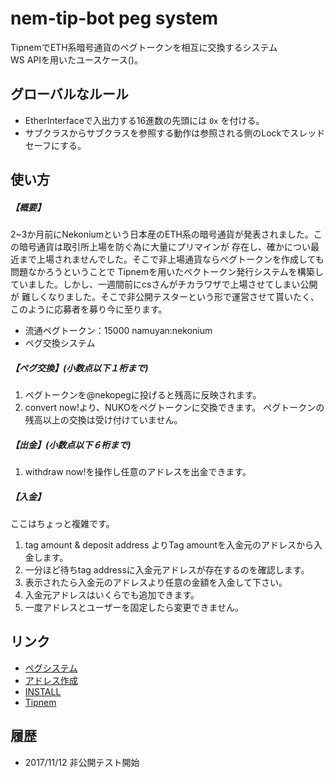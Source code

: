 nem-tip-bot peg system
======================

TipnemでETH系暗号通貨のペグトークンを相互に交換するシステム  
WS APIを用いたユースケース\(\)。

## グローバルなルール
* EtherInterfaceで入出力する16進数の先頭には `0x` を付ける。
* サブクラスからサブクラスを参照する動作は参照される側のLockでスレッドセーフにする。

## 使い方
##### 【概要】
2~3か月前にNekoniumという日本産のETH系の暗号通貨が発表されました。この暗号通貨は取引所上場を防ぐ為に大量にプリマインが
存在し、確かについ最近まで上場されませんでした。そこで非上場通貨ならペグトークンを作成しても問題なかろうということで
Tipnemを用いたペクトークン発行システムを構築していました。しかし、一週間前にcsさんがチカラワザで上場させてしまい公開が
難しくなりました。そこで非公開テスターという形で運営させて貰いたく、このように応募者を募り今に至ります。
* 流通ペグトークン：15000 namuyan:nekonium
* ペグ交換システム

##### 【ペグ交換】(小数点以下１桁まで)
1. ペグトークンを@nekopegに投げると残高に反映されます。
2. convert now!より、NUKOをペグトークンに交換できます。
    ペグトークンの残高以上の交換は受け付けていません。

##### 【出金】(小数点以下６桁まで)
1. withdraw now!を操作し任意のアドレスを出金できます。

##### 【入金】  
ここはちょっと複雑です。
1. tag amount & deposit address よりTag amountを入金元のアドレスから入金します。
2. 一分ほど待ちtag addressに入金元アドレスが存在するのを確認します。
3. 表示されたら入金元のアドレスより任意の金額を入金して下さい。
4. 入金元アドレスはいくらでも追加できます。
5. 一度アドレスとユーザーを固定したら変更できません。

## リンク
* [ペグシステム](http://cdn-ak.f.st-hatena.com/images/fotolife/s/s54kan/20080716/20080716004919.png)
* [アドレス作成](http://www.nukowallet.com/)
* [INSTALL](INSTALL.md)
* [Tipnem](https://namuyan.github.io/nem-tip-bot/index)

## 履歴
* 2017/11/12 非公開テスト開始
